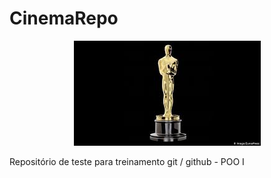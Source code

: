 # CinemaRepo

<p align="center">
  <img src="osca.jpeg">
</p>
</hr>
<p>
  Repositório de teste para treinamento git / github - POO I
</p>
